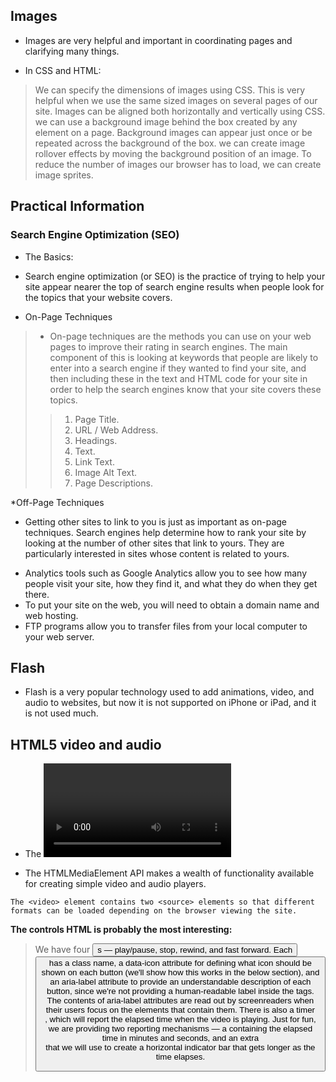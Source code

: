 ## Images
* Images are very helpful and important in coordinating pages and clarifying many things.
- In CSS and HTML:
> We can specify the dimensions of images using CSS. This is very helpful when we use the same sized images on several pages of our site.
> Images can be aligned both horizontally and vertically using CSS.
> we can use a background image behind the box created by any element on a page.
> Background images can appear just once or be repeated across the background of the box.
> we can create image rollover effects by moving the background position of an image.
> To reduce the number of images our browser has to load, we can create image sprites.

## Practical Information

### Search Engine Optimization (SEO)
* The Basics:
- Search engine optimization (or SEO) is the practice of trying to help your site appear nearer the top of search engine results when people look for the topics that your website covers.

* On-Page Techniques
> - On-page techniques are the methods you can use on your web pages to improve their rating in search engines. The main component of this is looking at keywords that people are likely to enter into a search engine if they wanted to find your site, and then including these in the text and HTML code for your site in order to help the search engines know that your site covers these topics.
>> 1. Page Title.
>> 2. URL / Web Address.
>> 3. Headings.
>> 4. Text.
>> 5. Link Text.
>> 6. Image Alt Text.
>> 7. Page Descriptions.

*Off-Page Techniques
- Getting other sites to link to you is just as important as on-page techniques. Search engines help determine how to rank your site by looking at the number of other sites that link to yours. They are particularly interested in sites whose content is related to yours.

* Analytics tools such as Google Analytics allow you to see how many people visit your site, how they find it, and what they do when they get there.
* To put your site on the web, you will need to obtain a domain name and web hosting.
* FTP programs allow you to transfer files from your local computer to your web server.

## Flash
- Flash is a very popular technology used to add animations, video, and audio to websites, but now it is not supported on iPhone or iPad, and it is not used much.

## HTML5 video and audio
- The <video> and <audio> elements allow us to embed video and audio into web pages.

* The HTMLMediaElement API makes a wealth of functionality available for creating simple video and audio players.

`The <video> element contains two <source> elements so that different formats can be loaded depending on the browser viewing the site.`

**The controls HTML is probably the most interesting:**
>We have four <button>s — play/pause, stop, rewind, and fast forward.
>Each <button> has a class name, a data-icon attribute for defining what icon should be shown on each button (we'll show how this works in the below section), and an aria-label attribute to provide an understandable description of each button, since we're not providing a human-readable label inside the tags. The contents of aria-label attributes are read out by screenreaders when their users focus on the elements that contain them.
>There is also a timer <div>, which will report the elapsed time when the video is playing. Just for fun, we are providing two reporting mechanisms — a <span> containing the elapsed time in minutes and seconds, and an extra <div> that we will use to create a horizontal indicator bar that gets longer as the time elapses. 